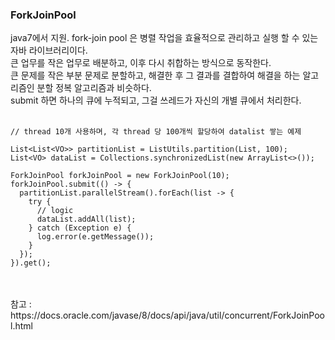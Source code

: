 

### ForkJoinPool

java7에서 지원. fork-join pool 은 병렬 작업을 효율적으로 관리하고 실행 할 수 있는 자바 라이브러리이다. <br/>
큰 업무를 작은 업무로 배분하고, 이후 다시 취합하는 방식으로 동작한다. <br />
큰 문제를 작은 부분 문제로 분할하고, 해결한 후 그 결과를 결합하여 해결을 하는 알고리즘인 분할 정복 알고리즘과 비슷하다.<br />
submit 하면 하나의 큐에 누적되고, 그걸 쓰레드가 자신의 개별 큐에서 처리한다. <br/>
<br/>

```
// thread 10개 사용하며, 각 thread 당 100개씩 할당하여 datalist 쌓는 예제

List<List<VO>> partitionList = ListUtils.partition(List, 100);
List<VO> dataList = Collections.synchronizedList(new ArrayList<>());

ForkJoinPool forkJoinPool = new ForkJoinPool(10);
forkJoinPool.submit(() -> {
  partitionList.parallelStream().forEach(list -> {
    try {
      // logic
      dataList.addAll(list);
    } catch (Exception e) {
      log.error(e.getMessage());
    }
  });
}).get();
```
<br/>
<br/>
참고 : https://docs.oracle.com/javase/8/docs/api/java/util/concurrent/ForkJoinPool.html
